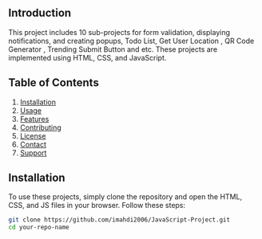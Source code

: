 
## Introduction
This project includes 10 sub-projects for form validation, displaying notifications, and creating popups, Todo List, Get User Location , QR Code Generator , Trending Submit Button and etc. These projects are implemented using HTML, CSS, and JavaScript.

## Table of Contents
1. [Installation](#installation)
2. [Usage](#usage)
3. [Features](#features)
4. [Contributing](#contributing)
5. [License](#license)
6. [Contact](#contact)
7. [Support](#support)

## Installation
To use these projects, simply clone the repository and open the HTML, CSS, and JS files in your browser. Follow these steps:

```bash
git clone https://github.com/imahdi2006/JavaScript-Project.git
cd your-repo-name

